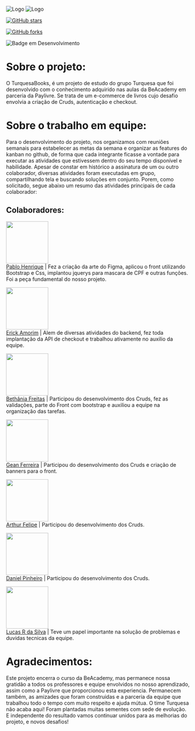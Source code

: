 
![Logo](https://turquesacommerce.herokuapp.com/img/logo.svg)
![Logo](https://turquesacommerce.herokuapp.com/img/TurquesaBooks.svg)





[![GitHub stars](https://img.shields.io/github/stars/lswolf/beacademy-devstart-turquesa?style=social)](https://github.com/lswolf/beacademy-devstart-turquesa/stargazers) 

[![GitHub forks](https://img.shields.io/github/forks/lswolf/beacademy-devstart-turquesa?style=social)](https://github.com/lswolf/beacademy-devstart-turquesa/network)

![Badge em Desenvolvimento](http://img.shields.io/static/v1?label=STATUS&message=EM%20DESENVOLVIMENTO&color=GREEN&style=for-the-badge)
# Sobre o projeto: 

O TurquesaBooks, é um projeto de estudo do grupo Turquesa que foi desenvolvido com o conhecimento adquirido nas aulas da BeAcademy em parceria da Paylivre.
Se trata de um e-commerce de livros cujo desafio envolvia a criação de Cruds, autenticação e checkout.

# Sobre o trabalho em equipe:

Para o desenvolvimento do projeto, nos organizamos com reuniões semanais para estabelecer as metas da semana e organizar as features do kanban no github, de forma que cada integrante ficasse a vontade para executar as atividades que estivessem dentro do seu tempo disponível e habilidade. 
Apesar de constar em histórico a assinatura de um ou outro colaborador, diversas atividades foram executadas em grupo, compartilhando tela e buscando soluções em conjunto. Porem, como solicitado, segue abaixo um resumo das atividades principais de cada colaborador:





## Colaboradores:


[<img src="https://avatars.githubusercontent.com/u/91139419?v=4" width=115><br> Pablo Henrique</sub>](https://github.com/Pablohenrique2) | Fez a criação da arte do Figma, aplicou o front utilizando Bootstrap e Css, implantou jquerys para mascara de CPF e outras funções. Foi a peça fundamental do nosso projeto.


[<img src="https://avatars.githubusercontent.com/u/84135240?v=4" width=115><br> Erick Amorim</sub>](https://github.com/amcarv1) | Alem de diversas atividades do backend, fez toda implantação da API de checkout e trabalhou ativamente no auxilio da equipe.


[<img src="https://avatars.githubusercontent.com/u/103520931?v=4" width=115><br> Bethânia Freitas</sub>](https://github.com/Bethania-Freitas) | Participou do desenvolvimento dos Cruds, fez as validações, parte do Front com bootstrap e auxiliou a equipe na organização das tarefas.

[<img src="https://avatars.githubusercontent.com/u/81657962?v=4" width=115><br> Gean Ferreira</sub>](https://github.com/GeanFerreira) | Participou do desenvolvimento dos Cruds e criação de banners para o front.

[<img src="https://avatars.githubusercontent.com/u/98725129?v=4" width=115><br> Arthur Felipe</sub>](https://github.com/arthur-fellipe) | Participou do desenvolvimento dos Cruds.

[<img src="https://avatars.githubusercontent.com/u/88352602?v=4" width=115><br> Daniel Pinheiro</sub>](https://github.com/DanielPinheir) | Participou do desenvolvimento dos Cruds.

[<img src="https://avatars.githubusercontent.com/u/36390942?v=4" width=115><br> Lucas R da Silva</sub>](https://github.com/lswolf) | Teve um papel importante na solução de problemas e duvidas tecnicas da equipe.



# Agradecimentos:

Este projeto encerra o curso da BeAcademy, mas permanece nossa gratidão a todos os professores e equipe envolvidos no nosso aprendizado, assim como a Paylivre que proporcionou esta experiencia. Permanecem também, as amizades que foram construidas e a parceria da equipe que trabalhou todo o tempo com muito respeito e ajuda mútua. O time Turquesa não acaba aqui!  Foram plantadas muitas sementes com sede de evolução. E independente do resultado vamos continuar unidos para as melhorias do projeto, e novos desafios!







